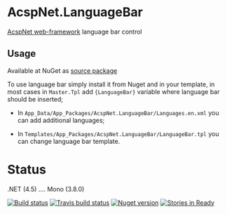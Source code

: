 AcspNet.LanguageBar
===================

[AcspNet web-framework](https://github.com/i4004/AcspNet) language bar control

## Usage

Available at NuGet as [source package](https://www.nuget.org/packages/AcspNet.LanguageBar.Sources/)

To use language bar simply install it from Nuget and in your template, in most cases in `Master.Tpl` add `{LanguageBar}` variable where language bar should be inserted;

*  In `App_Data/App_Packages/AcspNet.LanguageBar/Languages.en.xml` you can add additional languages;

* In `Templates/App_Packages/AcspNet.LanguageBar/LanguageBar.tpl` you can change language bar template.

Status
===
 .NET (4.5) .... Mono (3.8.0)

[![Build status](https://ci.appveyor.com/api/projects/status/bauvg7g0rkiw6exh/branch/master)](https://ci.appveyor.com/project/i4004/acspnet-languagebar/branch/master)
[![Travis build status](https://travis-ci.org/i4004/AcspNet.LanguageBar.png?branch=master)](https://travis-ci.org/i4004/AcspNet.LanguageBar)
[![Nuget version](http://img.shields.io/badge/nuget-AcspNet.LangBar-blue.png)](https://www.nuget.org/packages/AcspNet.LanguageBar/)
[![Stories in Ready](https://badge.waffle.io/i4004/acspnet.languagebar.png?label=ready&title=Ready)](https://waffle.io/i4004/acspnet.languagebar)
